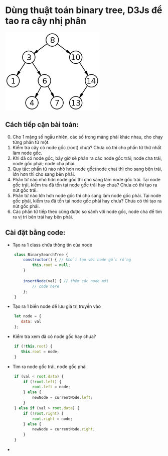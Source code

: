 # Dùng thuật toán binary tree, D3Js để tao ra cây nhị phân
   ![tree](./images/tree.png)
##  Cách tiếp cận bài toán:
0. Cho 1 mảng số ngẫu nhiên, các số trong mảng phải khác nhau, cho chạy từng phần tử một.
1. Kiểm tra cây có node gốc (root) chưa? Chưa có thì cho phần tử thứ nhất làm node gốc.
2. Khi đã có node gốc, bây giờ sẽ phân ra các node gốc trái; node cha trái, node gốc phải; node cha phải.
3. Quy tắc: phần tử nào nhỏ hơn node gốc(node cha) thì cho sang bên trái, lớn hơn thì cho sang bên phải.
4. Phần tử nào nhỏ hơn node gốc thì cho sang làm node gốc trái. Tại node gốc trái, kiểm tra đã tồn tại node gốc trái hay chưa? Chưa có thì tạo ra nút gốc trái.
5. Phần tử nào lớn hơn node gốc thì cho sang làm node gốc phải. Tại node gốc phải, kiểm tra đã tồn tại node gốc phải hay chưa? Chưa có thì tạo ra nút gốc phải.
6. Các phần tử tiếp theo cũng được so sánh với node gốc, node cha để tìm ra vị trí bên trái hay bên phải.

## Cài đặt bằng code:
* Tạo ra 1 class chứa thông tin của node
```javascript
    class BinarySearchTree {
        constructor() { // khởi tạo với node gốc rỗng
            this.root = null;
        }

        insertNode(val) { // thêm các node mới
            // code here
        };
    }
```

* Tạo ra 1 biến node để lưu giá trị truyền vào
```javascript
    let node = {
       data: val
    };
```
* Kiểm tra xem đã có node gốc hay chưa?
```javascript
    if (!this.root) {
       this.root = node;
    }
```
* Tìm ra node gốc trái, node gốc phải
```javascript
    if (val < root.data) {
        if (!root.left) {
            root.left = node;
        } else {
            newNode = currentNode.left;
        }
    } else if (val > root.data) {
        if (!root.right) {
            root.right = node;
        } else {
            newNode = currentNode.right;
        }
    }
```
*
